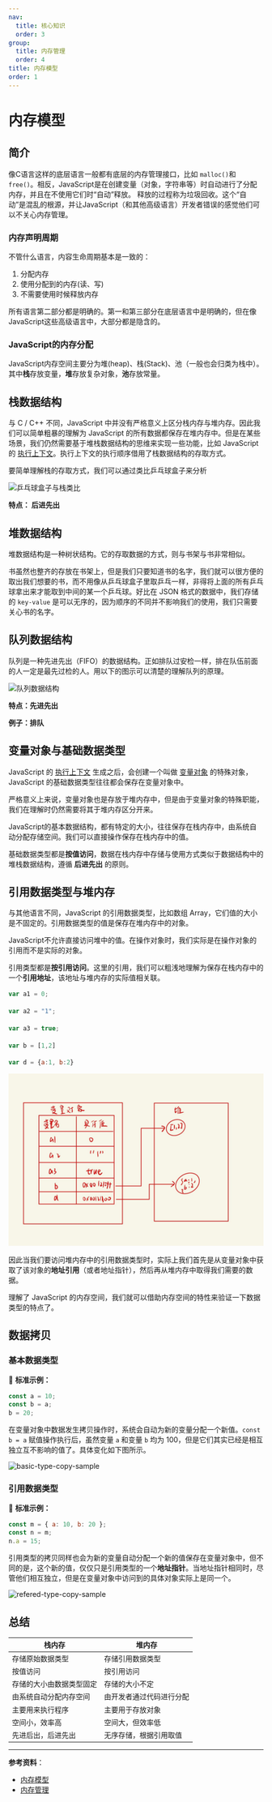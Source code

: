 ```yaml
---
nav:
  title: 核心知识
  order: 3
group:
  title: 内存管理
  order: 4
title: 内存模型
order: 1
---
```

# 内存模型

## 简介

像C语言这样的底层语言一般都有底层的内存管理接口，比如 `malloc()`和`free()`。相反，JavaScript是在创建变量（对象，字符串等）时自动进行了分配内存，并且在不使用它们时“自动”释放。 释放的过程称为垃圾回收。这个“自动”是混乱的根源，并让JavaScript（和其他高级语言）开发者错误的感觉他们可以不关心内存管理。 

### 内存声明周期

不管什么语言，内容生命周期基本是一致的：

1. 分配内存
2. 使用分配到的内存(读、写)
3. 不需要使用时候释放内存

所有语言第二部分都是明确的。第一和第三部分在底层语言中是明确的，但在像JavaScript这些高级语言中，大部分都是隐含的。

### JavaScript的内存分配

JavaScript内存空间主要分为堆(heap)、栈(Stack)、池（一般也会归类为栈中）。其中**栈**存放变量，**堆**存放复杂对象，**池**存放常量。

## 栈数据结构

与 C / C++ 不同，JavaScript 中并没有严格意义上区分栈内存与堆内存。因此我们可以简单粗暴的理解为 JavaScript 的所有数据都保存在堆内存中。但是在某些场景，我们仍然需要基于堆栈数据结构的思维来实现一些功能，比如 JavaScript 的 [执行上下文](https://tsejx.github.io/javascript-guidebook/core-modules/executable-code-and-execution-contexts/execution/execution-context-stack)。执行上下文的执行顺序借用了栈数据结构的存取方式。

要简单理解栈的存取方式，我们可以通过类比乒乓球盒子来分析

![乒乓球盒子与栈类比](https://tsejx.github.io/javascript-guidebook/static/table-tennis-example.45e532f1.jpg)

**特点： 后进先出**

## 堆数据结构

堆数据结构是一种树状结构。它的存取数据的方式，则与书架与书非常相似。

书虽然也整齐的存放在书架上，但是我们只要知道书的名字，我们就可以很方便的取出我们想要的书，而不用像从乒乓球盒子里取乒乓一样，非得将上面的所有乒乓球拿出来才能取到中间的某一个乒乓球。好比在 JSON 格式的数据中，我们存储的 `key-value` 是可以无序的，因为顺序的不同并不影响我们的使用，我们只需要关心书的名字。

## 队列数据结构

队列是一种先进先出（FIFO）的数据结构。正如排队过安检一样，排在队伍前面的人一定是最先过检的人。用以下的图示可以清楚的理解队列的原理。

![队列数据结构](https://tsejx.github.io/javascript-guidebook/static/queue-structure.d7420ee1.jpg)

**特点：先进先出**

**例子：排队**

## 变量对象与基础数据类型

JavaScript 的 [执行上下文](https://tsejx.github.io/javascript-guidebook/core-modules/executable-code-and-execution-contexts/execution/execution-context-stack) 生成之后，会创建一个叫做 [变量对象](https://tsejx.github.io/javascript-guidebook/core-modules/executable-code-and-execution-contexts/execution/variable-object) 的特殊对象，JavaScript 的基础数据类型往往都会保存在变量对象中。

严格意义上来说，变量对象也是存放于堆内存中，但是由于变量对象的特殊职能，我们在理解时仍然需要将其于堆内存区分开来。

JavaScript的基本数据结构，都有特定的大小，往往保存在栈内存中，由系统自动分配存储空间。我们可以直接操作保存在栈内存中的值。

基础数据类型都是**按值访问**，数据在栈内存中存储与使用方式类似于数据结构中的堆栈数据结构，遵循 **后进先出** 的原则。

## 引用数据类型与堆内存

与其他语言不同，JavaScript 的引用数据类型，比如数组 Array，它们值的大小是不固定的。引用数据类型的值是保存在堆内存中的对象。

JavaScript不允许直接访问堆中的值。在操作对象时，我们实际是在操作对象的引用而不是实际的对象。

引用类型都是**按引用访问**。这里的引用，我们可以粗浅地理解为保存在栈内存中的一个**引用地址**，该地址与堆内存的实际值相关联。 

```js
var a1 = 0;

var a2 = "1";

var a3 = true;

var b = [1,2]

var d = {a:1, b:2} 
```

![./image-20210826170631697](./image-20210826170631697.png)

因此当我们要访问堆内存中的引用数据类型时，实际上我们首先是从变量对象中获取了该对象的**地址引用**（或者地址指针），然后再从堆内存中取得我们需要的数据。

理解了 JavaScript 的内存空间，我们就可以借助内存空间的特性来验证一下数据类型的特点了。

## 数据拷贝

### 基本数据类型

🌰 **标准示例：**

```js
const a = 10;
const b = a;
b = 20;
```

在变量对象中数据发生拷贝操作时，系统会自动为新的变量分配一个新值。`const b = a` 赋值操作执行后，虽然变量 `a` 和变量 `b` 均为 100，但是它们其实已经是相互独立互不影响的值了。具体变化如下图所示。

![basic-type-copy-sample](https://tsejx.github.io/javascript-guidebook/static/basic-type-copy-sample.2ac745c8.jpg)

### 引用数据类型

🌰 **标准示例：**

```js
const m = { a: 10, b: 20 };
const n = m;
n.a = 15;
```

引用类型的拷贝同样也会为新的变量自动分配一个新的值保存在变量对象中，但不同的是，这个新的值，仅仅只是引用类型的一个**地址指针**。当地址指针相同时，尽管他们相互独立，但是在变量对象中访问到的具体对象实际上是同一个。

![refered-type-copy-sample](https://tsejx.github.io/javascript-guidebook/static/refered-type-copy-sample.fef48b0d.jpg)

## 总结

| 栈内存                   | 堆内存                   |
| ------------------------ | ------------------------ |
| 存储原始数据类型         | 存储引用数据类型         |
| 按值访问                 | 按引用访问               |
| 存储的大小由数据类型固定 | 存储的大小不定           |
| 由系统自动分配内存空间   | 由开发者通过代码进行分配 |
| 主要用来执行程序         | 主要用于存放对象         |
| 空间小，效率高           | 空间大，但效率低         |
| 先进后出，后进先出       | 无序存储，根据引用取值   |

---

**参考资料**：

- [内存模型](https://tsejx.github.io/javascript-guidebook/core-modules/executable-code-and-execution-contexts/memory-management/memory-model)
- [内存管理](https://developer.mozilla.org/zh-CN/docs/Web/JavaScript/Memory_Management)